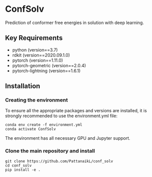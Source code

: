 # ConfSolv
Prediction of conformer free energies in solution with deep learning.

## Key Requirements

* python (version==3.7)
* rdkit (version==2020.09.1.0)
* pytorch (version==1.11.0)
* pytorch-geometric (version==2.0.4)
* pytorch-lightning (version==1.6.1)

## Installation

### Creating the environment
To ensure all the appropriate packages and versions are installed, it is strongly recommended to use the environment.yml file:
``` 
conda env create -f environment.yml
conda activate ConfSolv
```
The environment has all necessary GPU and Jupyter support.  


### Clone the main repository and install
```
git clone https://github.com/PattanaikL/conf_solv
cd conf_solv
pip install -e .
```
